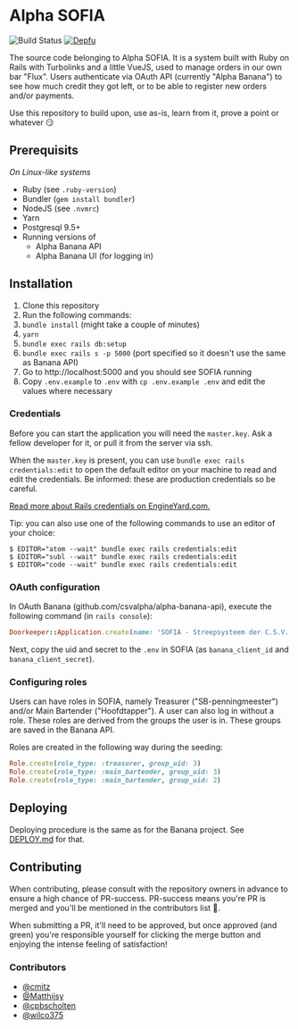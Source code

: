 Alpha SOFIA
============

![Build Status](https://badge.buildkite.com/78b9e8a74bf2160a0d4cb7b72a17ee7d4a1590b3b3eaf847db.svg?branch=staging)
[![Depfu](https://badges.depfu.com/badges/511b8df2e034f68fa0e7b3a4ac476094/overview.svg)](https://depfu.com/github/csvalpha/sofia?project_id=7740)

The source code belonging to Alpha SOFIA. It is a system built with Ruby on Rails with Turbolinks and a little VueJS, used to manage orders in our own bar "Flux". Users authenticate via OAuth API (currently "Alpha Banana") to see how much credit they got left, or to be able to register new orders and/or payments.

Use this repository to build upon, use as-is, learn from it, prove a point or whatever 😏

## Prerequisits

_On Linux-like systems_

- Ruby (see `.ruby-version`)
- Bundler (`gem install bundler`)
- NodeJS (see `.nvmrc`)
- Yarn
- Postgresql 9.5+
- Running versions of
  - Alpha Banana API
  - Alpha Banana UI (for logging in)

## Installation

1. Clone this repository
1. Run the following commands:
  1. `bundle install` (might take a couple of minutes)
  1. `yarn`
  1. `bundle exec rails db:setup`
  1. `bundle exec rails s -p 5000` (port specified so it doesn't use the same as Banana API)
1. Go to http://localhost:5000 and you should see SOFIA running
1. Copy `.env.example` to `.env` with `cp .env.example .env` and edit the values where necessary

### Credentials

Before you can start the application you will need the `master.key`. Ask a fellow developer for it, or pull it from the server via ssh.

When the `master.key` is present, you can use `bundle exec rails credentials:edit` to open the default editor on your machine to read and edit the credentials. Be informed: these are production credentials so be careful.

[Read more about Rails credentials on EngineYard.com.](https://www.engineyard.com/blog/rails-encrypted-credentials-on-rails-5.2)

Tip: you can also use one of the following commands to use an editor of your choice:

```
$ EDITOR="atom --wait" bundle exec rails credentials:edit
$ EDITOR="subl --wait" bundle exec rails credentials:edit
$ EDITOR="code --wait" bundle exec rails credentials:edit
```

### OAuth configuration

In OAuth Banana (github.com/csvalpha/alpha-banana-api), execute the following command (in `rails console`):

```ruby
Doorkeeper::Application.create(name: 'SOFIA - Streepsysteem der C.S.V. Alpha', redirect_uri: 'http://localhost:5000/users/auth/banana_oauth2/callback', scopes: 'public tomato')
```

Next, copy the uid and secret to the `.env` in SOFIA (as `banana_client_id` and `banana_client_secret`).

### Configuring roles

Users can have roles in SOFIA, namely Treasurer ("SB-penningmeester") and/or Main Bartender ("Hoofdtapper"). A user can also log in without a role. These roles are derived from the groups the user is in. These groups are saved in the Banana API.

Roles are created in the following way during the seeding:

```ruby
Role.create(role_type: :treasurer, group_uid: 3)
Role.create(role_type: :main_bartender, group_uid: 3)
Role.create(role_type: :main_bartender, group_uid: 2)
```

## Deploying
Deploying procedure is the same as for the Banana project.
See [DEPLOY.md](https://github.com/csvalpha/alpha-banana-api/blob/master/DEPLOY.md) for that.


## Contributing

When contributing, please consult with the repository owners in advance to ensure a high chance of PR-success. PR-success means you're PR is merged and you'll be mentioned in the contributors list 🎉.

When submitting a PR, it'll need to be approved, but once approved (and green) you're responsible yourself for clicking the merge button and enjoying the intense feeling of satisfaction!

### Contributors

- [@cmitz](https://github.com/cmitz)
- [@Matthijsy](https://github.com/Matthijsy)
- [@cpbscholten](https://github.com/cpbscholten)
- [@wilco375](https://github.com/wilco375)
